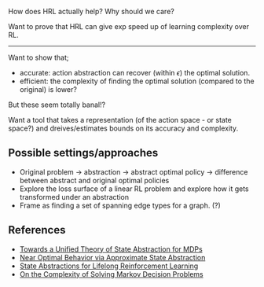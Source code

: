 How does HRL actually help?
Why should we care?

Want to prove that HRL can give exp speed up of learning complexity over RL.

***

Want to show that;

- accurate: action abstraction can recover (within $\epsilon$) the optimal solution.
- efficient: the complexity of finding the optimal solution (compared to the original) is lower?

But these seem totally banal!?

Want a tool that takes a representation (of the action space - or state space?) and dreives/estimates bounds on its accuracy and complexity.


## Possible settings/approaches

 - Original problem -> abstraction -> abstract optimal policy -> difference between abstract and original optimal policies
 - Explore the loss surface of a linear RL problem and explore how it gets transformed under an abstraction
 - Frame as finding a set of spanning edge types for a graph. (?)


## References

- [Towards a Unified Theory of State Abstraction for MDPs](http://anytime.cs.umass.edu/aimath06/proceedings/P21.pdf)
- [Near Optimal Behavior via Approximate State Abstraction](https://arxiv.org/abs/1701.04113)
- [State Abstractions for Lifelong Reinforcement Learning](http://proceedings.mlr.press/v80/abel18a.html)
- [On the Complexity of Solving Markov Decision Problems ](https://arxiv.org/pdf/1302.4971.pdf)
